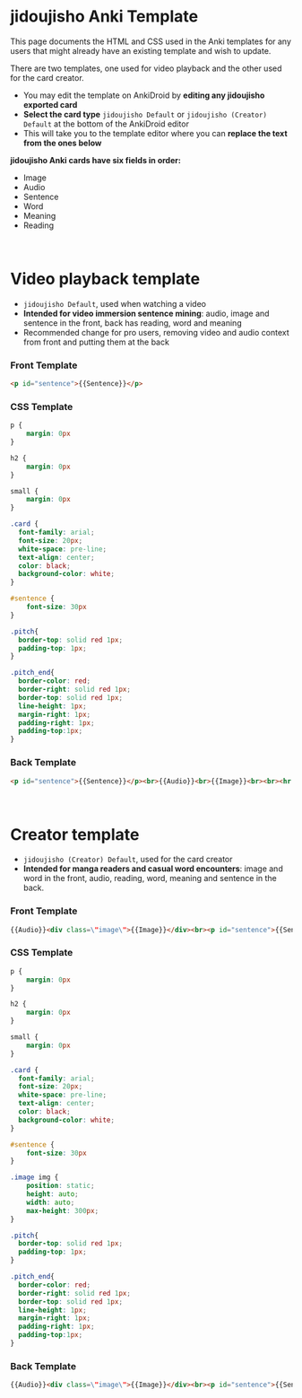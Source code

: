 # jidoujisho Anki Template

This page documents the HTML and CSS used in the Anki templates for any users that might already have an existing template and wish to update.

There are two templates, one used for video playback and the other used for the card creator.

* You may edit the template on AnkiDroid by **editing any jidoujisho exported card**
* **Select the card type** `jidoujisho Default` or `jidoujisho (Creator) Default` at the bottom of the AnkiDroid editor
* This will take you to the template editor where you can **replace the text from the ones below**

**jidoujisho Anki cards have six fields in order:**
* Image
* Audio
* Sentence
* Word
* Meaning
* Reading

<br>

# Video playback template
* `jidoujisho Default`, used when watching a video
* **Intended for video immersion sentence mining**: audio, image and sentence in the front, back has reading, word and meaning
* Recommended change for pro users, removing video and audio context from front and putting them at the back

### Front Template
```html
<p id="sentence">{{Sentence}}</p>
```

### CSS Template
```css
p {
    margin: 0px
}

h2 {
    margin: 0px
}

small {
    margin: 0px
}

.card {
  font-family: arial;
  font-size: 20px;
  white-space: pre-line;
  text-align: center;
  color: black;
  background-color: white;
}

#sentence {
    font-size: 30px
}

.pitch{
  border-top: solid red 1px;
  padding-top: 1px;
}

.pitch_end{
  border-color: red;
  border-right: solid red 1px;
  border-top: solid red 1px;  
  line-height: 1px;
  margin-right: 1px;
  padding-right: 1px;
  padding-top:1px;
}
```

### Back Template
```html
<p id="sentence">{{Sentence}}</p><br>{{Audio}}<br>{{Image}}<br><br><hr id=reading><p id="reading">{{Reading}}</p><h2 id="word">{{Word}}</h2><br><p><small id="meaning">{{Meaning}}</small></p>
```

<br>

# Creator template
* `jidoujisho (Creator) Default`, used for the card creator
* **Intended for manga readers and casual word encounters**: image and word in the front, audio, reading, word, meaning and sentence in the back.

### Front Template
```html
{{Audio}}<div class=\"image\">{{Image}}</div><br><p id="sentence">{{Sentence}}</p>
```

### CSS Template
```css
p {
    margin: 0px
}

h2 {
    margin: 0px
}

small {
    margin: 0px
}

.card {
  font-family: arial;
  font-size: 20px;
  white-space: pre-line;
  text-align: center;
  color: black;
  background-color: white;
}

#sentence {
    font-size: 30px
}

.image img {
    position: static;
    height: auto;
    width: auto;
    max-height: 300px;
}

.pitch{
  border-top: solid red 1px;
  padding-top: 1px;
}

.pitch_end{
  border-color: red;
  border-right: solid red 1px;
  border-top: solid red 1px;  
  line-height: 1px;
  margin-right: 1px;
  padding-right: 1px;
  padding-top:1px;
}
```

### Back Template
```html
{{Audio}}<div class=\"image\">{{Image}}</div><br><p id="sentence">{{Sentence}}</p><br><hr id=reading><p id="reading">{{Reading}}</p><h2 id="word">{{Word}}</h2><br><p><small id="meaning">{{Meaning}}</small></p>
```
